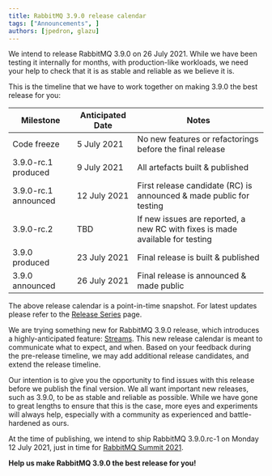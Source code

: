 ```yaml
---
title: RabbitMQ 3.9.0 release calendar
tags: ["Announcements", ]
authors: [jpedron, glazu]
---
```


We intend to release RabbitMQ 3.9.0 on 26 July 2021. While we have been testing
it internally for months, with production-like workloads, we need your help to
check that it is as stable and reliable as we believe it is.

<!-- truncate -->

This is the
timeline that we have to work together on making 3.9.0 the best release for
you:

| Milestone            | Anticipated Date | Notes                                                                         |
| ---                  | ---              | ---                                                                           |
| Code freeze          | 5 July 2021      | No new features or refactorings before the final release                      |
| 3.9.0-rc.1 produced  | 9 July 2021      | All artefacts built & published                                               |
| 3.9.0-rc.1 announced | 12 July 2021     | First release candidate (RC) is announced & made public for testing           |
| 3.9.0-rc.2           | TBD              | If new issues are reported, a new RC with fixes is made available for testing |
| 3.9.0 produced       | 23 July 2021     | Final release is built & published                                            |
| 3.9.0 announced      | 26 July 2021     | Final release is announced & made public                                      |

The above release calendar is a point-in-time snapshot. For latest updates
please refer to the [Release Series](/docs/versions)
page.

We are trying something new for RabbitMQ 3.9.0 release, which introduces a
highly-anticipated feature: [Streams](/docs/streams).
This new release calendar is meant to communicate what to expect, and when.
Based on your feedback during the pre-release timeline, we may add additional
release candidates, and extend the release timeline.

Our intention is to give you the opportunity to find issues with this release
before we publish the final version. We all want important new releases, such
as 3.9.0, to be as stable and reliable as possible. While we have gone to great
lengths to ensure that this is the case, more eyes and experiments will always
help, especially with a community as experienced and battle-hardened as ours.

At the time of publishing, we intend to ship RabbitMQ 3.9.0.rc-1 on Monday 12 July
2021, just in time for [RabbitMQ Summit 2021](https://rabbitmqsummit.com/).

**Help us make RabbitMQ 3.9.0 the best release for you!**
